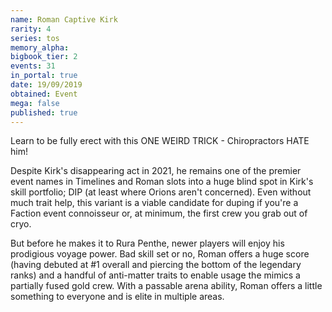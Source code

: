 ```yaml
---
name: Roman Captive Kirk
rarity: 4
series: tos
memory_alpha:
bigbook_tier: 2
events: 31
in_portal: true
date: 19/09/2019
obtained: Event
mega: false
published: true
---
```


Learn to be fully erect with this ONE WEIRD TRICK - Chiropractors HATE him!

Despite Kirk's disappearing act in 2021, he remains one of the premier event names in Timelines and Roman slots into a huge blind spot in Kirk's skill portfolio; DIP (at least where Orions aren't concerned). Even without much trait help, this variant is a viable candidate for duping if you're a Faction event connoisseur or, at minimum, the first crew you grab out of cryo.

But before he makes it to Rura Penthe, newer players will enjoy his prodigious voyage power. Bad skill set or no, Roman offers a huge score (having debuted at #1 overall and piercing the bottom of the legendary ranks) and a handful of anti-matter traits to enable usage the mimics a partially fused gold crew. With a passable arena ability, Roman offers a little something to everyone and is elite in multiple areas.
